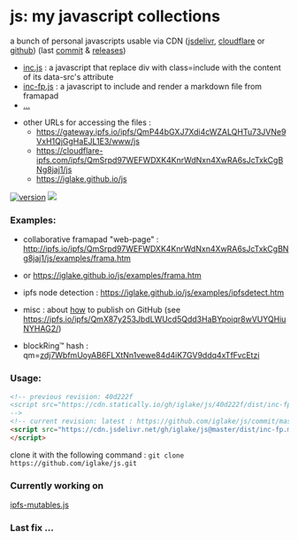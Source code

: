 # js: my javascript collections

<!-- vim: ft=markdown nospell
-->
a bunch of personal javascripts usable via CDN ([jsdelivr][jd], [cloudflare][cf] or [github][gh])
(last [commit](https://github.com/iglake/js/commit/) & [releases](https://github.com/iglake/js/releases))

 * [inc.js][1] : a javascript that replace div with class=include with the content of its data-src's attribute
 * [inc-fp.js][2] : a javascript to include and render a markdown file from framapad
 * [...](https://cdn.jsdelivr.net/gh/iglake/js@master/dist/)

[1]: https://cdn.jsdelivr.net/gh/iglake/js@master/dist/inc.js
[2]: https://cdn.jsdelivr.net/gh/iglake/js@master/dist/inc-fp.js



 * other URLs for accessing the files :
    - <https://gateway.ipfs.io/ipfs/QmP44bGXJ7Xdi4cWZALQHTu73JVNe9VxH1QjGgHaEJL1E3/www/js>
    - <https://cloudflare-ipfs.com/ipfs/QmSrpd97WEFWDXK4KnrWdNxn4XwRA6sJcTxkCgBNg8jaj1/js>
    - <https://iglake.github.io/js>

[![version](https://badge.fury.io/gh/iglake%2Fjs.svg)](https://badge.fury.io/gh/iglake%2Fjs)
[![](https://data.jsdelivr.com/v1/package/gh/iglake/js/badge)](https://www.jsdelivr.com/package/gh/iglake/js)

### Examples:

 * collaborative framapad "web-page" : <http://ipfs.io/ipfs/QmSrpd97WEFWDXK4KnrWdNxn4XwRA6sJcTxkCgBNg8jaj1/js/examples/frama.htm>
 *  or <https://iglake.github.io/js/examples/frama.htm>

 *  ipfs node detection : <https://iglake.github.io/js/examples/ipfsdetect.htm>

 * misc : about [how](https://www.one-tab.com/page/XuCCeOg2SkSSwTD8JzvWfw) to publish on GitHub (see <https://ipfs.io/ipfs/QmX87y253JbdLWUcd5Qdd3HaBYpoiqr8wVUYQHiuNYHAG2/>)

 * blockRing™ hash : qm=[zdj7WbfmUoyAB6FLXtNn1vewe84d4iK7GV9ddq4xTfFvcEtzi](http://gateway.ipfs.io/ipfs/zdj7WbfmUoyAB6FLXtNn1vewe84d4iK7GV9ddq4xTfFvcEtzi)

### Usage:

```html
<!-- previous revision: 40d222f
<script src="https://cdn.statically.io/gh/iglake/js/40d222f/dist/inc-fp.js">
-->
<!-- current revision: latest : https://github.com/iglake/js/commit/master -->
<script src="https://cdn.jsdelivr.net/gh/iglake/js@master/dist/inc-fp.min.js">
</script>
 ```

[gh]: http://github.com/iglake/
[jd]: https://www.jsdelivr.com/package/gh/iglake/js
[cf]: https://cloudflare-ipfs.com/ipfs/QmSrpd97WEFWDXK4KnrWdNxn4XwRA6sJcTxkCgBNg8jaj1/js

clone it with the following command :
  ```git clone https://github.com/iglake/js.git```

### Currently working on

[ipfs-mutables.js](http://127.0.0.1:8080/ipfs/QmWxb7Zx27rg8usPFiZR9PmMsisaZrL8HNENCtkiaiLP27/ipfs-mutables.js)


### Last fix ...

